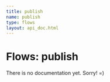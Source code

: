 ```yaml
---
title: publish
name: publish
type: flows
layout: api_doc.html
---
```

# Flows: publish


There is no documentation yet. Sorry! =)

